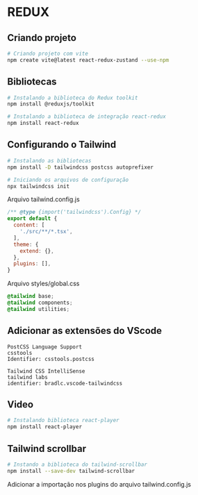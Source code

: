 # REDUX

## Criando projeto 

```sh
# Criando projeto com vite
npm create vite@latest react-redux-zustand --use-npm
```

## Bibliotecas

```sh
# Instalando a biblioteca do Redux toolkit
npm install @reduxjs/toolkit

# Instalando a biblioteca de integração react-redux
npm install react-redux
```

## Configurando o Tailwind

```sh
# Instalando as bibliotecas
npm install -D tailwindcss postcss autoprefixer

# Iniciando os arquivos de configuração
npx tailwindcss init
```

Arquivo tailwind.config.js

```js
/** @type {import('tailwindcss').Config} */
export default {
  content: [
    './src/**/*.tsx',
  ],
  theme: {
    extend: {},
  },
  plugins: [],
}
```

Arquivo styles/global.css

```css
@tailwind base;
@tailwind components;
@tailwind utilities;
```

## Adicionar as extensões do VScode

```
PostCSS Language Support
csstools
Identifier: csstools.postcss
```

```
Tailwind CSS IntelliSense
tailwind labs
identifier: bradlc.vscode-tailwindcss
```

## Video

```sh
# Instalando biblioteca react-player
npm install react-player
```

## Tailwind scrollbar

```sh
# Instando a biblioteca do tailwind-scrollbar
npm install --save-dev tailwind-scrollbar
```
Adicionar a importação nos plugins do arquivo tailwind.config.js

